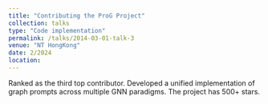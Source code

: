 ```yaml
---
title: "Contributing the ProG Project"
collection: talks
type: "Code implementation"
permalink: /talks/2014-03-01-talk-3
venue: "NT HongKong"
date: 2/2024
location:
---
```


Ranked as the third top contributor. Developed a unified implementation of graph prompts across multiple GNN paradigms. The project has 500+ stars.
